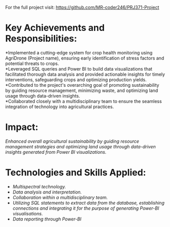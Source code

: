 For the full project visit: https://github.com/MR-coder246/PRJ371-Project

# Key Achievements and Responsibilities:
*Implemented a cutting-edge system for crop health monitoring using AgriDrone (Project name), ensuring early identification of stress factors and potential threats to crops.</br>
*Leveraged SQL queries and Power BI to build data visualizations that facilitated thorough data analysis and provided actionable insights for timely interventions, safeguarding crops and optimizing production yields.</br>
*Contributed to the project's overarching goal of promoting sustainability by guiding resource management, minimizing waste, and optimizing land usage through data-driven insights.</br>
*Collaborated closely with a multidisciplinary team to ensure the seamless integration of technology into agricultural practices.</br>

# Impact:</br>
*Enhanced overall agricultural sustainability by guiding resource management strategies and optimizing land usage through data-driven insights generated from Power BI visualizations.*</br>

# Technologies and Skills Applied:
* *Multispectral technology.*</br>
* *Data analysis and interpretation.*</br>
* *Collaboration within a multidisciplinary team.*</br>
* *Utilizing SQL statements to extract data from the database, establishing connections and integrating it for the purpose of generating Power-BI visualisations.* </br>
* *Data reporting through Power-BI*</br>
